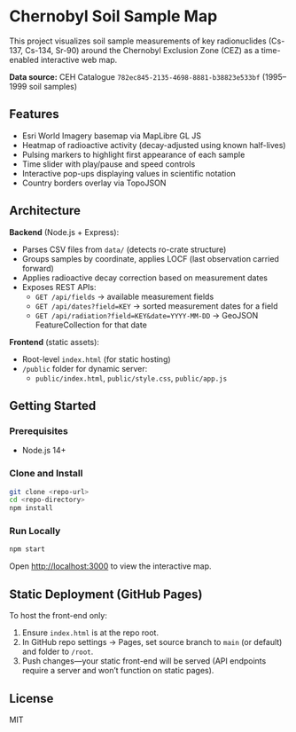 # Chernobyl Soil Sample Map

This project visualizes soil sample measurements of key radionuclides (Cs-137, Cs-134, Sr-90) around the Chernobyl Exclusion Zone (CEZ) as a time-enabled interactive web map.

**Data source:** CEH Catalogue `782ec845-2135-4698-8881-b38823e533bf` (1995–1999 soil samples)

## Features
- Esri World Imagery basemap via MapLibre GL JS
- Heatmap of radioactive activity (decay-adjusted using known half-lives)
- Pulsing markers to highlight first appearance of each sample
- Time slider with play/pause and speed controls
- Interactive pop-ups displaying values in scientific notation
- Country borders overlay via TopoJSON

## Architecture
**Backend** (Node.js + Express):
- Parses CSV files from `data/` (detects ro-crate structure)
- Groups samples by coordinate, applies LOCF (last observation carried forward)
- Applies radioactive decay correction based on measurement dates
- Exposes REST APIs:
  - `GET /api/fields` → available measurement fields
  - `GET /api/dates?field=KEY` → sorted measurement dates for a field
  - `GET /api/radiation?field=KEY&date=YYYY-MM-DD` → GeoJSON FeatureCollection for that date

**Frontend** (static assets):
- Root-level `index.html` (for static hosting)
- `/public` folder for dynamic server:
  - `public/index.html`, `public/style.css`, `public/app.js`

## Getting Started

### Prerequisites
- Node.js 14+

### Clone and Install
```bash
git clone <repo-url>
cd <repo-directory>
npm install
```

### Run Locally
```bash
npm start
```
Open [http://localhost:3000](http://localhost:3000) to view the interactive map.

## Static Deployment (GitHub Pages)
To host the front-end only:
1. Ensure `index.html` is at the repo root.
2. In GitHub repo settings → Pages, set source branch to `main` (or default) and folder to `/root`.
3. Push changes—your static front-end will be served (API endpoints require a server and won’t function on static pages).

## License
MIT